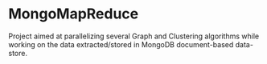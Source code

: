 MongoMapReduce
==============

Project aimed at parallelizing several Graph and Clustering algorithms while working on the data extracted/stored in MongoDB document-based data-store.
